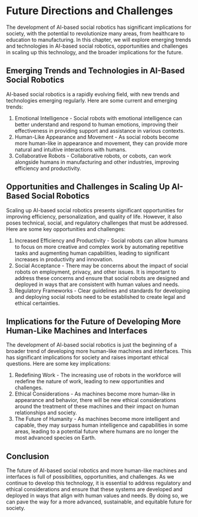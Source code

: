 Future Directions and Challenges
================================

The development of AI-based social robotics has significant implications for society, with the potential to revolutionize many areas, from healthcare to education to manufacturing. In this chapter, we will explore emerging trends and technologies in AI-based social robotics, opportunities and challenges in scaling up this technology, and the broader implications for the future.

Emerging Trends and Technologies in AI-Based Social Robotics
------------------------------------------------------------

AI-based social robotics is a rapidly evolving field, with new trends and technologies emerging regularly. Here are some current and emerging trends:

1. Emotional Intelligence - Social robots with emotional intelligence can better understand and respond to human emotions, improving their effectiveness in providing support and assistance in various contexts.
2. Human-Like Appearance and Movement - As social robots become more human-like in appearance and movement, they can provide more natural and intuitive interactions with humans.
3. Collaborative Robots - Collaborative robots, or cobots, can work alongside humans in manufacturing and other industries, improving efficiency and productivity.

Opportunities and Challenges in Scaling Up AI-Based Social Robotics
-------------------------------------------------------------------

Scaling up AI-based social robotics presents significant opportunities for improving efficiency, personalization, and quality of life. However, it also poses technical, social, and regulatory challenges that must be addressed. Here are some key opportunities and challenges:

1. Increased Efficiency and Productivity - Social robots can allow humans to focus on more creative and complex work by automating repetitive tasks and augmenting human capabilities, leading to significant increases in productivity and innovation.
2. Social Acceptance - There may be concerns about the impact of social robots on employment, privacy, and other issues. It is important to address these concerns and ensure that social robots are designed and deployed in ways that are consistent with human values and needs.
3. Regulatory Frameworks - Clear guidelines and standards for developing and deploying social robots need to be established to create legal and ethical certainties.

Implications for the Future of Developing More Human-Like Machines and Interfaces
---------------------------------------------------------------------------------

The development of AI-based social robotics is just the beginning of a broader trend of developing more human-like machines and interfaces. This has significant implications for society and raises important ethical questions. Here are some key implications:

1. Redefining Work - The increasing use of robots in the workforce will redefine the nature of work, leading to new opportunities and challenges.
2. Ethical Considerations - As machines become more human-like in appearance and behavior, there will be new ethical considerations around the treatment of these machines and their impact on human relationships and society.
3. The Future of Humanity - As machines become more intelligent and capable, they may surpass human intelligence and capabilities in some areas, leading to a potential future where humans are no longer the most advanced species on Earth.

Conclusion
----------

The future of AI-based social robotics and more human-like machines and interfaces is full of possibilities, opportunities, and challenges. As we continue to develop this technology, it is essential to address regulatory and ethical considerations and ensure that these systems are developed and deployed in ways that align with human values and needs. By doing so, we can pave the way for a more advanced, sustainable, and equitable future for society.
